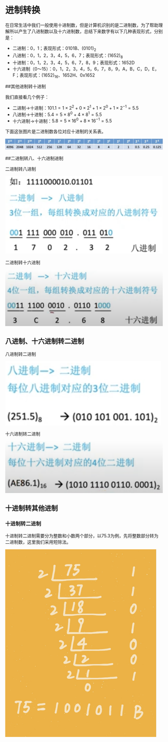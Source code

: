 # 进制转换

在日常生活中我们一般使用十进制数，但是计算机识别的是二进制数，为了帮助理解所以产生了八进制数以及十六进制数，总结下来数字有以下几种表现形式，分别是：

- 二进制：0，1；表现形式：0101B、$(0101)_2$
- 八进制：0，1，2，3，4，5，6，7；表现形式：$(1652)_8$
- 十进制：0，1，2，3，4，5，6，7，8，9；表现形式：1652D
- 十六进制（0～15）：0，1，2，3，4，5，6，7，8，9，A，B，C，D，E，F；表现形式：$(1652)_{16}$、1652H、0x1652

##其他进制转十进制

我们直接看几个例子：

- 二进制->十进制：$101.1=1\times2^2+0\times2^1+1\times2^0+1\times2^{-1}=5.5$
- 八进制->十进制：$5.4=5\times8^0+4\times8^1=5.5$
- 十六进制->十进制：$5.8=5\times16^0+8\times16^{-1}=5.5$

下面这张图片是二进制数各位对应十进制的关系表。

![binary](../img/binary.png)

##二进制转八、十六进制进制

二进制转八进制

![binary28](../img/binary28.png)

二进制转十六进制

![binary216](../img/binary216.png)

## 八进制、十六进制转二进制

八进制转二进制

![82binary](../img/82binary.png)

十六进制转二进制

![162binary](../img/162binary.png)

## 十进制转其他进制

### 十进制转二进制

十进制转二进制需要分为整数和小数两个部分，以75.3为例，先将整数部分转为二进制数，这里我们采用短除法。

<img src="../img/102binary.jpeg" height=600px text-align=center></img>

